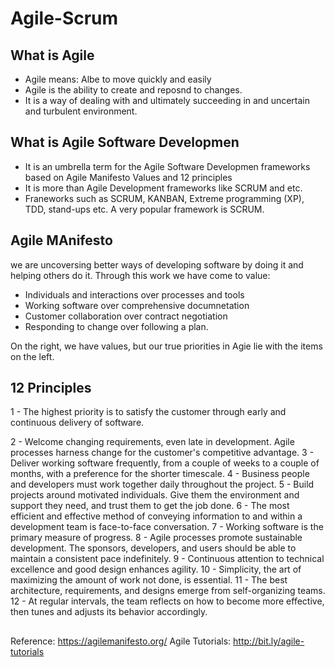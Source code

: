 # Agile-Scrum
## What is Agile
- Agile means: Albe to move quickly and easily
- Agile is the ability to create and reposnd to changes.
- It is a way of dealing with and ultimately succeeding in and uncertain and turbulent environment.

## What is Agile Software Developmen
- It is an umbrella term for the Agile Software Developmen frameworks based on Agile Manifesto Values and 12 principles
- It is more than Agile Development frameworks like SCRUM and etc.
- Franeworks such as SCRUM, KANBAN, Extreme programming (XP), TDD, stand-ups etc. 
A very popular framework is SCRUM.

## Agile MAnifesto
we are uncoversing better ways of developing software by doing it and helping others do it. Through this work we have come to value:
- Individuals and interactions over processes and tools
- Working software over comprehensive documnetation
- Customer collaboration over contract negotiation
- Responding to change over following a plan.

On the right, we have values, but our true priorities in Agie lie with the items on the left.

## 12 Principles
1 - The highest priority is to satisfy the customer through early and continuous delivery of software.

2 - Welcome changing requirements, even late in development. Agile processes harness change for the customer's competitive advantage.
3 - Deliver working software frequently, from a couple of weeks to a couple of months, with a preference for the shorter timescale.
4 - Business people and developers must work together daily throughout the project.
5 - Build projects around motivated individuals. Give them the environment and support they need, and trust them to get the job done.
6 - The most efficient and effective method of conveying information to and within a development team is face-to-face conversation.
7 - Working software is the primary measure of progress.
8 - Agile processes promote sustainable development. The sponsors, developers, and users should be able to maintain a consistent pace indefinitely.
9 - Continuous attention to technical excellence and good design enhances agility.
10 - Simplicity, the art of maximizing the amount of work not done, is essential.
11 - The best architecture, requirements, and designs emerge from self-organizing teams.
12 - At regular intervals, the team reflects on how to become more effective, then tunes and adjusts its behavior accordingly.

##











Reference: 
https://agilemanifesto.org/
Agile Tutorials: http://bit.ly/agile-tutorials
